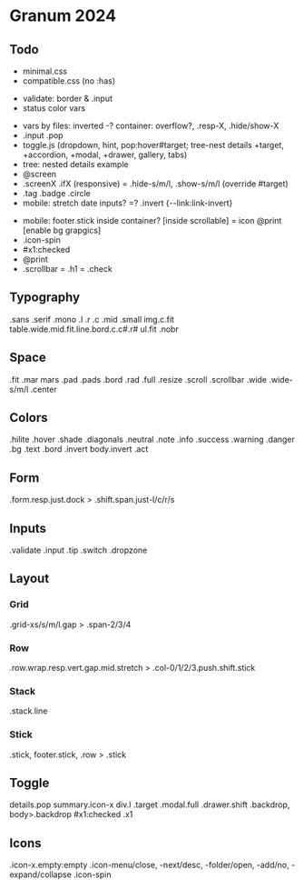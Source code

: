 # Granum 2024

## Todo

- minimal.css
- compatible.css (no :has)
+ validate: border & .input
+ status color vars
- vars by files: inverted
-? container: overflow?, .resp-X, .hide/show-X
- .input .pop
- toggle.js (dropdown, hint, pop:hover#target; tree-nest details +target, +accordion, +modal, +drawer, gallery, tabs)
- tree: nested details example
- @screen
- .screenX .ifX (responsive) = .hide-s/m/l, .show-s/m/l (override #target)
- .tag .badge .circle
- mobile: stretch date inputs?
=? .invert {--link:link-invert}
+ mobile: footer.stick inside container? [inside scrollable]
= icon @print [enable bg grapgics]
+ .icon-spin
+ #x1:checked
+ @print
+ .scrollbar
= .h1
= .check

## Typography

.sans .serif .mono .l .r .c .mid .small
img.c.fit
table.wide.mid.fit.line.bord.c.c#.r#
ul.fit
.nobr

## Space

.fit .mar mars .pad .pads .bord .rad .full .resize .scroll .scrollbar
.wide .wide-s/m/l .center

## Colors

.hilite .hover .shade .diagonals
.neutral .note .info .success .warning .danger
.bg .text .bord .invert
body.invert
.act

## Form

.form.resp.just.dock > .shift.span.just-l/c/r/s

## Inputs

.validate
.input
.tip
.switch
.dropzone

## Layout

### Grid

.grid-xs/s/m/l.gap > .span-2/3/4

### Row

.row.wrap.resp.vert.gap.mid.stretch > .col-0/1/2/3.push.shift.stick

### Stack

.stack.line

### Stick

.stick, footer.stick, .row > .stick

## Toggle

details.pop summary.icon-x div.l
.target
.modal.full
.drawer.shift
.backdrop, body>.backdrop
#x1:checked .x1

## Icons

.icon-x.empty:empty
.icon-menu/close, -next/desc, -folder/open, -add/no, -expand/collapse
.icon-spin
